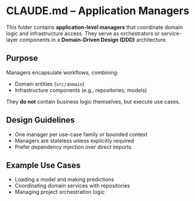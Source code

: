 # CLAUDE.md – Application Managers

This folder contains **application-level managers** that coordinate domain logic and infrastructure access. They serve as orchestrators or service-layer components in a **Domain-Driven Design (DDD)** architecture.

## Purpose
Managers encapsulate workflows, combining:
- Domain entities (`src/domain`)
- Infrastructure components (e.g., repositories, models)

They **do not** contain business logic themselves, but execute use cases.

## Design Guidelines
- One manager per use-case family or bounded context
- Managers are stateless unless explicitly required
- Prefer dependency injection over direct imports

## Example Use Cases
- Loading a model and making predictions
- Coordinating domain services with repositories
- Managing project orchestration logic
